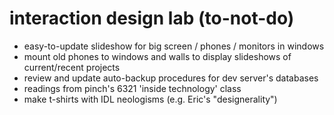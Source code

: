 interaction design lab (to-not-do)
==================================

- easy-to-update slideshow for big screen / phones / monitors in windows
- mount old phones to windows and walls to display slideshows of current/recent
  projects
- review and update auto-backup procedures for dev server's databases
- readings from pinch's 6321 'inside technology' class
- make t-shirts with IDL neologisms (e.g. Eric's "designerality")
